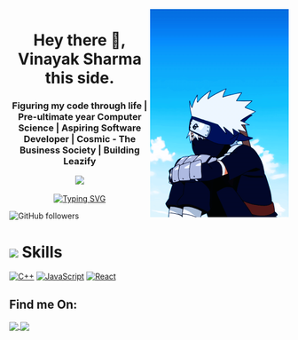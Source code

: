 <img align="right" width="250" src="assets/hyE.gif" width="250px">
<h1 align="center">Hey there 👋, Vinayak Sharma this side. </h1>
<h3 align="center">Figuring my code through life | Pre-ultimate year Computer Science | Aspiring Software Developer | Cosmic - The Business Society | Building Leazify </h3>
<p align="center">
<img src="https://github-readme-stats.vercel.app/api?username=heyvinayak&show_icons=true&theme=radical">
  </p>
<div align="center">
<a href="https://git.io/typing-svg"><img src="https://readme-typing-svg.herokuapp.com?font=Fira+Code&size=25&duration=1500&pause=950&width=435&lines=Computer+Science;Pre-Ultimate+Year;Front-End+Developer;Building+Leazify" alt="Typing SVG" /></a>
</div>
<p align="left">
   <img alt="GitHub followers" src="https://img.shields.io/github/followers/heyvinayak?style=social"> 
</p>
<h1><img src="https://i.pinimg.com/originals/af/8a/27/af8a27bf984e189f6a6bd7a6922075c1.gif" height="40"/> Skills </h1>
<a href="https://docs.microsoft.com/en-us/cpp/?view=msvc-170" target="_blank" rel="noreferrer"><img src="https://raw.githubusercontent.com/danielcranney/readme-generator/main/public/icons/skills/cplusplus-colored.svg" width="36" height="36" alt="C++" /></a>
<a href="https://developer.mozilla.org/en-US/docs/Web/JavaScript" target="_blank" rel="noreferrer"><img src="https://raw.githubusercontent.com/danielcranney/readme-generator/main/public/icons/skills/javascript-colored.svg" width="36" height="36" alt="JavaScript" /></a>
<a href="https://reactjs.org/" target="_blank" rel="noreferrer"><img src="https://raw.githubusercontent.com/danielcranney/readme-generator/main/public/icons/skills/react-colored.svg" width="36" height="36" alt="React" /></a>
<h2>Find me On:</h2>
<a href="https://www.instagram.com/vinayak_4114/" target="blank"><img align="center" src="https://media.giphy.com/media/WyZy1cltG36Y04OCLG/giphy.gif" width="50px" /> </a> <a href="https://www.linkedin.com/in/vinayak-sharma-122b9b203/" target="blank"><img align="center" src="https://media.giphy.com/media/HQTYdpx1yhxWpugAi2/giphy.gif" width="50px" /></a>

